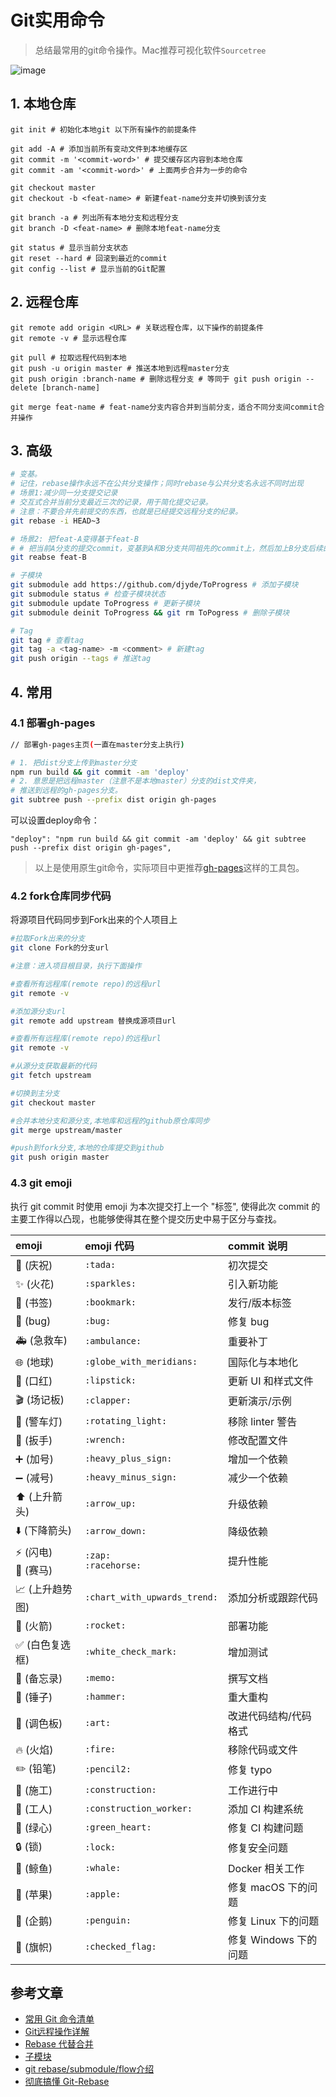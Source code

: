 # Git实用命令

> 总结最常用的git命令操作。Mac推荐可视化软件`Sourcetree`

![image](https://user-images.githubusercontent.com/6310131/43519854-8b1ed5c4-95c3-11e8-931f-2754963333d2.png)

## 1. 本地仓库

``` shell
git init # 初始化本地git 以下所有操作的前提条件

git add -A # 添加当前所有变动文件到本地缓存区
git commit -m '<commit-word>' # 提交缓存区内容到本地仓库
git commit -am '<commit-word>' # 上面两步合并为一步的命令

git checkout master
git checkout -b <feat-name> # 新建feat-name分支并切换到该分支

git branch -a # 列出所有本地分支和远程分支
git branch -D <feat-name> # 删除本地feat-name分支

git status # 显示当前分支状态
git reset --hard # 回滚到最近的commit
git config --list # 显示当前的Git配置
```

## 2. 远程仓库

``` shell
git remote add origin <URL> # 关联远程仓库，以下操作的前提条件
git remote -v # 显示远程仓库

git pull # 拉取远程代码到本地
git push -u origin master # 推送本地到远程master分支
git push origin :branch-name # 删除远程分支 # 等同于 git push origin --delete [branch-name]

git merge feat-name # feat-name分支内容合并到当前分支，适合不同分支间commit合并操作
```

## 3. 高级
``` bash
# 变基。
# 记住，rebase操作永远不在公共分支操作；同时rebase与公共分支名永远不同时出现
# 场景1:减少同一分支提交记录
# 交互式合并当前分支最近三次的记录，用于简化提交记录。
# 注意：不要合并先前提交的东西，也就是已经提交远程分支的纪录。
git rebase -i HEAD~3

# 场景2: 把feat-A变得基于feat-B
# # 把当前A分支的提交commit，变基到A和B分支共同祖先的commit上，然后加上B分支后续的commit。
git reabse feat-B

# 子模块
git submodule add https://github.com/djyde/ToProgress # 添加子模块
git submodule status # 检查子模块状态
git submodule update ToProgress # 更新子模块
git submodule deinit ToProgress && git rm ToPogress # 删除子模块

# Tag
git tag # 查看tag
git tag -a <tag-name> -m <comment> # 新建tag
git push origin --tags # 推送tag
```

## 4. 常用

### 4.1 部署gh-pages

``` bash
// 部署gh-pages主页(一直在master分支上执行)

# 1. 把dist分支上传到master分支
npm run build && git commit -am 'deploy'
# 2. 意思是把远程master（注意不是本地master）分支的dist文件夹，
# 推送到远程的gh-pages分支。
git subtree push --prefix dist origin gh-pages
```

可以设置deploy命令：
``` shell
"deploy": "npm run build && git commit -am 'deploy' && git subtree push --prefix dist origin gh-pages",
```

> 以上是使用原生git命令，实际项目中更推荐[gh-pages]()这样的工具包。

### 4.2 fork仓库同步代码

将源项目代码同步到Fork出来的个人项目上

``` sh
#拉取Fork出来的分支
git clone Fork的分支url

#注意：进入项目根目录，执行下面操作

#查看所有远程库(remote repo)的远程url
git remote -v

#添加源分支url
git remote add upstream 替换成源项目url

#查看所有远程库(remote repo)的远程url
git remote -v

#从源分支获取最新的代码
git fetch upstream

#切换到主分支
git checkout master

#合并本地分支和源分支,本地库和远程的github原仓库同步
git merge upstream/master

#push到fork分支,本地的仓库提交到github
git push origin master
```

### 4.3 git emoji

执行 git commit 时使用 emoji 为本次提交打上一个 "标签", 使得此次 commit 的主要工作得以凸现，也能够使得其在整个提交历史中易于区分与查找。

emoji                                   | emoji 代码                   | commit 说明
:--------                               | :--------                    | :--------
:tada: (庆祝)                           | `:tada:`                     | 初次提交
:sparkles: (火花)                       | `:sparkles:`                 | 引入新功能
:bookmark: (书签)                       | `:bookmark:`                 | 发行/版本标签
:bug: (bug)                             | `:bug:`                      | 修复 bug
:ambulance: (急救车)                    | `:ambulance:`                | 重要补丁
:globe_with_meridians: (地球)           | `:globe_with_meridians:`     | 国际化与本地化
:lipstick: (口红)                       | `:lipstick:`                 | 更新 UI 和样式文件
:clapper: (场记板)                      | `:clapper:`                  | 更新演示/示例
:rotating_light: (警车灯)               | `:rotating_light:`           | 移除 linter 警告
:wrench: (扳手)                         | `:wrench:`                   | 修改配置文件
:heavy_plus_sign: (加号)                | `:heavy_plus_sign:`          | 增加一个依赖
:heavy_minus_sign: (减号)               | `:heavy_minus_sign:`         | 减少一个依赖
:arrow_up: (上升箭头)                   | `:arrow_up:`                 | 升级依赖
:arrow_down: (下降箭头)                 | `:arrow_down:`               | 降级依赖
:zap: (闪电)<br>:racehorse: (赛马)      | `:zap:`<br>`:racehorse:`      | 提升性能
:chart_with_upwards_trend: (上升趋势图) | `:chart_with_upwards_trend:` | 添加分析或跟踪代码
:rocket: (火箭)                         | `:rocket:`                   | 部署功能
:white_check_mark: (白色复选框)         | `:white_check_mark:`         | 增加测试
:memo: (备忘录)                         | `:memo:`                     | 撰写文档
:hammer: (锤子)                         | `:hammer:`                   | 重大重构
:art: (调色板)                          | `:art:`                      | 改进代码结构/代码格式
:fire: (火焰)                           | `:fire:`                     | 移除代码或文件
:pencil2: (铅笔)                        | `:pencil2:`                  | 修复 typo
:construction: (施工)                   | `:construction:`               | 工作进行中
:construction_worker: (工人)            | `:construction_worker:`      | 添加 CI 构建系统
:green_heart: (绿心)                    | `:green_heart:`              | 修复 CI 构建问题
:lock: (锁)                             | `:lock:`                     | 修复安全问题
:whale: (鲸鱼)                          | `:whale:`                    | Docker 相关工作
:apple: (苹果)                          | `:apple:`                    | 修复 macOS 下的问题
:penguin: (企鹅)                        | `:penguin:`                  | 修复 Linux 下的问题
:checkered_flag: (旗帜)                 | `:checked_flag:`             | 修复 Windows 下的问题


## 参考文章
* [常用 Git 命令清单](http://www.ruanyifeng.com/blog/2015/12/git-cheat-sheet.html)
* [Git远程操作详解](http://www.ruanyifeng.com/blog/2014/06/git_remote.html)
* [Rebase 代替合并](https://www.git-tower.com/learn/git/ebook/cn/command-line/advanced-topics/rebase#start)
* [子模块](https://www.git-tower.com/learn/git/ebook/cn/command-line/advanced-topics/submodules#start)
* [git rebase/submodule/flow介绍](https://yrq110.me/post/tool/git-rebase-submodule-and-flow/)
* [彻底搞懂 Git-Rebase](http://jartto.wang/2018/12/11/git-rebase/)